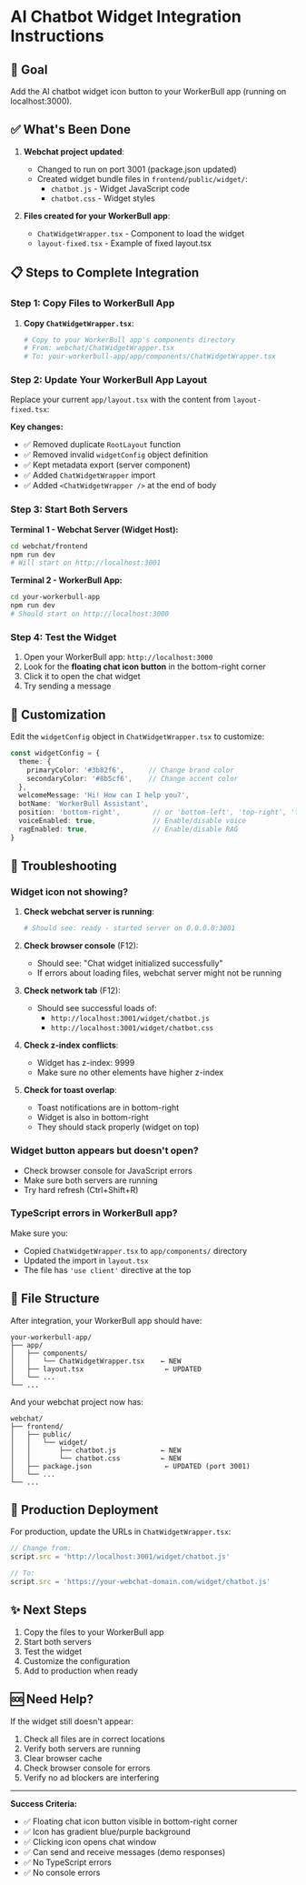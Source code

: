 # AI Chatbot Widget Integration Instructions

## 🎯 Goal
Add the AI chatbot widget icon button to your WorkerBull app (running on localhost:3000).

## ✅ What's Been Done

1. **Webchat project updated**:
   - Changed to run on port 3001 (package.json updated)
   - Created widget bundle files in `frontend/public/widget/`:
     - `chatbot.js` - Widget JavaScript code
     - `chatbot.css` - Widget styles

2. **Files created for your WorkerBull app**:
   - `ChatWidgetWrapper.tsx` - Component to load the widget
   - `layout-fixed.tsx` - Example of fixed layout.tsx

## 📋 Steps to Complete Integration

### Step 1: Copy Files to WorkerBull App

1. **Copy `ChatWidgetWrapper.tsx`**:
   ```bash
   # Copy to your WorkerBull app's components directory
   # From: webchat/ChatWidgetWrapper.tsx
   # To: your-workerbull-app/app/components/ChatWidgetWrapper.tsx
   ```

### Step 2: Update Your WorkerBull App Layout

Replace your current `app/layout.tsx` with the content from `layout-fixed.tsx`:

**Key changes:**
- ✅ Removed duplicate `RootLayout` function
- ✅ Removed invalid `widgetConfig` object definition
- ✅ Kept metadata export (server component)
- ✅ Added `ChatWidgetWrapper` import
- ✅ Added `<ChatWidgetWrapper />` at the end of body

### Step 3: Start Both Servers

**Terminal 1 - Webchat Server (Widget Host):**
```bash
cd webchat/frontend
npm run dev
# Will start on http://localhost:3001
```

**Terminal 2 - WorkerBull App:**
```bash
cd your-workerbull-app
npm run dev
# Should start on http://localhost:3000
```

### Step 4: Test the Widget

1. Open your WorkerBull app: `http://localhost:3000`
2. Look for the **floating chat icon button** in the bottom-right corner
3. Click it to open the chat widget
4. Try sending a message

## 🎨 Customization

Edit the `widgetConfig` object in `ChatWidgetWrapper.tsx` to customize:

```typescript
const widgetConfig = {
  theme: {
    primaryColor: '#3b82f6',      // Change brand color
    secondaryColor: '#8b5cf6',    // Change accent color
  },
  welcomeMessage: 'Hi! How can I help you?',
  botName: 'WorkerBull Assistant',
  position: 'bottom-right',        // or 'bottom-left', 'top-right', 'top-left'
  voiceEnabled: true,              // Enable/disable voice
  ragEnabled: true,                // Enable/disable RAG
}
```

## 🔧 Troubleshooting

### Widget icon not showing?

1. **Check webchat server is running**:
   ```bash
   # Should see: ready - started server on 0.0.0.0:3001
   ```

2. **Check browser console** (F12):
   - Should see: "Chat widget initialized successfully"
   - If errors about loading files, webchat server might not be running

3. **Check network tab** (F12):
   - Should see successful loads of:
     - `http://localhost:3001/widget/chatbot.js`
     - `http://localhost:3001/widget/chatbot.css`

4. **Check z-index conflicts**:
   - Widget has z-index: 9999
   - Make sure no other elements have higher z-index

5. **Check for toast overlap**:
   - Toast notifications are in bottom-right
   - Widget is also in bottom-right
   - They should stack properly (widget on top)

### Widget button appears but doesn't open?

- Check browser console for JavaScript errors
- Make sure both servers are running
- Try hard refresh (Ctrl+Shift+R)

### TypeScript errors in WorkerBull app?

Make sure you:
- Copied `ChatWidgetWrapper.tsx` to `app/components/` directory
- Updated the import in `layout.tsx`
- The file has `'use client'` directive at the top

## 📁 File Structure

After integration, your WorkerBull app should have:

```
your-workerbull-app/
├── app/
│   ├── components/
│   │   └── ChatWidgetWrapper.tsx    ← NEW
│   ├── layout.tsx                    ← UPDATED
│   └── ...
└── ...
```

And your webchat project now has:

```
webchat/
├── frontend/
│   ├── public/
│   │   └── widget/
│   │       ├── chatbot.js           ← NEW
│   │       └── chatbot.css          ← NEW
│   ├── package.json                  ← UPDATED (port 3001)
│   └── ...
└── ...
```

## 🚀 Production Deployment

For production, update the URLs in `ChatWidgetWrapper.tsx`:

```typescript
// Change from:
script.src = 'http://localhost:3001/widget/chatbot.js'

// To:
script.src = 'https://your-webchat-domain.com/widget/chatbot.js'
```

## ✨ Next Steps

1. Copy the files to your WorkerBull app
2. Start both servers
3. Test the widget
4. Customize the configuration
5. Add to production when ready

## 🆘 Need Help?

If the widget still doesn't appear:
1. Check all files are in correct locations
2. Verify both servers are running
3. Clear browser cache
4. Check browser console for errors
5. Verify no ad blockers are interfering

---

**Success Criteria:**
- ✅ Floating chat icon button visible in bottom-right corner
- ✅ Icon has gradient blue/purple background
- ✅ Clicking icon opens chat window
- ✅ Can send and receive messages (demo responses)
- ✅ No TypeScript errors
- ✅ No console errors

